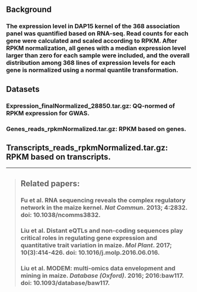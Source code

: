 ## Background
### The expression level in DAP15 kernel of the 368 association panel was quantified based on RNA-seq. Read counts for each gene were calculated and scaled according to RPKM. After RPKM normalization, all genes with a median expression level larger than zero for each sample were included, and the overall distribution among 368 lines of expression levels for each gene is normalized using a normal quantile transformation.

## Datasets
### Expression_finalNormalized_28850.tar.gz: QQ-normed of RPKM expression for GWAS.
### Genes_reads_rpkmNormalized.tar.gz: RPKM based on genes.
##  Transcripts_reads_rpkmNormalized.tar.gz: RPKM based on transcripts.
--------
>## Related papers:
> ### Fu et al. RNA sequencing reveals the complex regulatory network in the maize kernel. *Nat Commun*. 2013; 4:2832. doi: 10.1038/ncomms3832.
>### Liu et al. Distant eQTLs and non-coding sequences play critical roles in regulating gene expression and quantitative trait variation in maize. *Mol Plant*. 2017; 10(3):414-426. doi: 10.1016/j.molp.2016.06.016.
>### Liu et al. MODEM: multi-omics data envelopment and mining in maize. *Database (Oxford)*. 2016; 2016:baw117. doi: 10.1093/database/baw117. 
